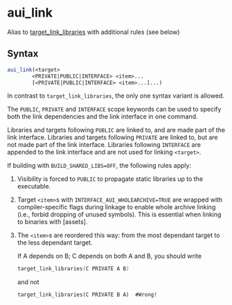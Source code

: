 # aui_link

Alias to [target_link_libraries](https://cmake.org/cmake/help/latest/command/target_link_libraries.html) with additional
rules (see below)

## Syntax

<!-- aui:snippet examples/ui/views/CMakeLists.txt aui_link -->

```cmake
aui_link(<target>
        <PRIVATE|PUBLIC|INTERFACE> <item>...
        [<PRIVATE|PUBLIC|INTERFACE> <item>...]...)
```

In contrast to `target_link_libraries`, the only one syntax variant is allowed.

The `PUBLIC`, `PRIVATE` and `INTERFACE` scope keywords can be used to specify both the link dependencies and the link 
interface in one command.

Libraries and targets following `PUBLIC` are linked to, and are made part of the link interface. Libraries and targets
following `PRIVATE` are linked to, but are not made part of the link interface. Libraries following `INTERFACE` are
appended to the link interface and are not used for linking `<target>`.

If building with `BUILD_SHARED_LIBS=OFF`, the following rules apply:
1. Visibility is forced to `PUBLIC` to propagate static libraries up to the executable.
2. Target `<item>`s with `INTERFACE_AUI_WHOLEARCHIVE=TRUE` are wrapped with compiler-specific flags during linkage to
   enable whole archive linking (i.e., forbid dropping of unused symbols). This is essential when linking to binaries
   with [assets].
3. The `<item>`s are reordered this way: from the most dependant target to the less dependant target.

   If A depends on B; C depends on both A and B, you should write
   ```cpp
   target_link_libraries(C PRIVATE A B)
   ```
   and not
   ```
   target_link_libraries(C PRIVATE B A)  #Wrong!
   ```
